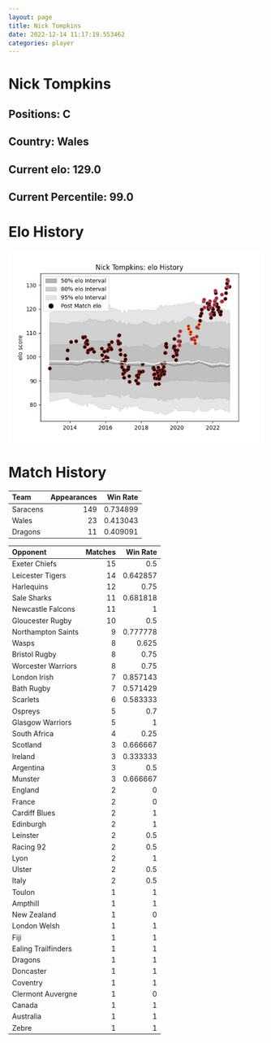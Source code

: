 ```yaml
---  
layout: page  
title: Nick Tompkins  
date: 2022-12-14 11:17:19.553462  
categories: player  
---
```

# Nick Tompkins

## Positions: C

## Country: Wales

## Current elo: 129.0

## Current Percentile: 99.0

# Elo History


![elo history](history_NickTompkins.png)
# Match History


| Team     |   Appearances |   Win Rate |
|:---------|--------------:|-----------:|
| Saracens |           149 |   0.734899 |
| Wales    |            23 |   0.413043 |
| Dragons  |            11 |   0.409091 |

| Opponent            |   Matches |   Win Rate |
|:--------------------|----------:|-----------:|
| Exeter Chiefs       |        15 |   0.5      |
| Leicester Tigers    |        14 |   0.642857 |
| Harlequins          |        12 |   0.75     |
| Sale Sharks         |        11 |   0.681818 |
| Newcastle Falcons   |        11 |   1        |
| Gloucester Rugby    |        10 |   0.5      |
| Northampton Saints  |         9 |   0.777778 |
| Wasps               |         8 |   0.625    |
| Bristol Rugby       |         8 |   0.75     |
| Worcester Warriors  |         8 |   0.75     |
| London Irish        |         7 |   0.857143 |
| Bath Rugby          |         7 |   0.571429 |
| Scarlets            |         6 |   0.583333 |
| Ospreys             |         5 |   0.7      |
| Glasgow Warriors    |         5 |   1        |
| South Africa        |         4 |   0.25     |
| Scotland            |         3 |   0.666667 |
| Ireland             |         3 |   0.333333 |
| Argentina           |         3 |   0.5      |
| Munster             |         3 |   0.666667 |
| England             |         2 |   0        |
| France              |         2 |   0        |
| Cardiff Blues       |         2 |   1        |
| Edinburgh           |         2 |   1        |
| Leinster            |         2 |   0.5      |
| Racing 92           |         2 |   0.5      |
| Lyon                |         2 |   1        |
| Ulster              |         2 |   0.5      |
| Italy               |         2 |   0.5      |
| Toulon              |         1 |   1        |
| Ampthill            |         1 |   1        |
| New Zealand         |         1 |   0        |
| London Welsh        |         1 |   1        |
| Fiji                |         1 |   1        |
| Ealing Trailfinders |         1 |   1        |
| Dragons             |         1 |   1        |
| Doncaster           |         1 |   1        |
| Coventry            |         1 |   1        |
| Clermont Auvergne   |         1 |   0        |
| Canada              |         1 |   1        |
| Australia           |         1 |   1        |
| Zebre               |         1 |   1        |